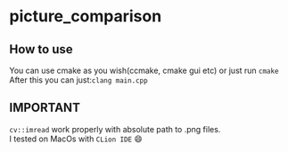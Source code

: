 # picture_comparison
## How to use
You can use cmake as you wish(ccmake, cmake gui etc) or just run `cmake`<br>
After this you can just:`clang main.cpp`<br>
## IMPORTANT
`cv::imread` work properly with absolute path to .png files.<br>
I tested on MacOs with `CLion IDE` :smile:

